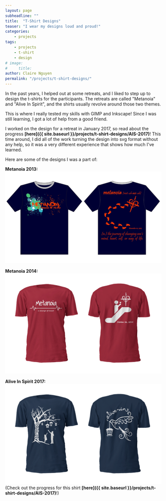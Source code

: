 ```yaml
---
layout: page
subheadline: ""
title:  "T-Shirt Designs"
teaser: "I wear my designs loud and proud!"
categories:
    - projects
tags:
    - projects
    - t-shirt
    - design
# image:
#     title:
author: Claire Nguyen
permalink: "/projects/t-shirt-designs/"
---
```

In the past years, I helped out at some retreats, and I liked to step up to design the t-shirts for the participants. The retreats are called "Metanoia" and "Alive In Spirit", and the shirts usually revolve around those two themes.

This is where I really tested my skills with GIMP and Inkscape! Since I was still learning, I got a lot of help from a good friend.

I worked on the design for a retreat in January 2017, so read about the progress **[here]({{ site.baseurl }}/projects/t-shirt-designs/AIS-2017)**! This time around, I did all of the work turning the design into svg format without any help, so it was a very different experience that shows how much I've learned.

Here are some of the designs I was a part of:

**Metanoia 2013:**
![Metanoia 2013 Shirt](/images/metanoia_2013.png "Metanoia 2013 Shirt")

**Metanoia 2014:**
![Metanoia 2013 Shirt](/images/metanoia_2014.png "Metanoia 2014 Shirt")

**Alive In Spirit 2017:**
![Alive In Spirit 2017 Shirt](/images/aliveinspirit_2017.png "Alive In Spirit 2017 Shirt")
(Check out the progress for this shirt **[here]({{ site.baseurl }}/projects/t-shirt-designs/AIS-2017)**!)
